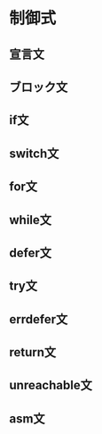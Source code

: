 # 制御式

## 宣言文

## ブロック文

## if文

## switch文

## for文

## while文

## defer文

## try文

## errdefer文

## return文

## unreachable文

## asm文
